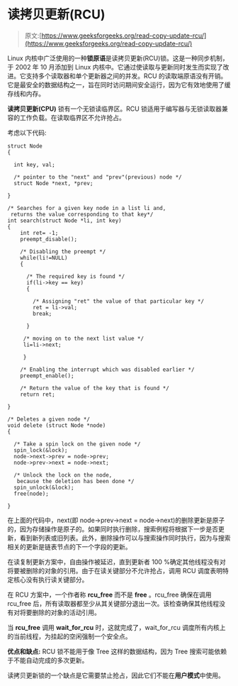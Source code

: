 # 读拷贝更新(RCU)

> 原文:[https://www.geeksforgeeks.org/read-copy-update-rcu/](https://www.geeksforgeeks.org/read-copy-update-rcu/)

Linux 内核中广泛使用的一种**锁原语**是读拷贝更新(RCU)锁。这是一种同步机制，于 2002 年 10 月添加到 Linux 内核中。它通过使读取与更新同时发生而实现了改进。它支持多个读取器和单个更新器之间的并发。RCU 的读取端原语没有开销。它是最安全的数据结构之一，旨在同时访问期间安全运行，因为它有效地使用了缓存线和内存。

**读拷贝更新(CPU)** 锁有一个无锁读临界区。RCU 锁适用于编写器与无锁读取器兼容的工作负载。在读取临界区不允许抢占。

考虑以下代码:

```
struct Node
{

  int key, val;       

  /* pointer to the "next" and "prev"(previous) node */         
  struct Node *next, *prev;    

}

/* Searches for a given key node in a list li and, 
 returns the value corresponding to that key*/
int search(struct Node *li, int key)  
{
    int ret= -1;
    preempt_disable(); 

    /* Disabling the preempt */ 
    while(li!=NULL)
    {

      /* The required key is found */
      if(li->key == key)   
      {

        /* Assigning "ret" the value of that particular key */
        ret = li->val;     
        break;

      }

     /* moving on to the next list value */
     li=li->next;       

     }

    /* Enabling the interrupt which was disabled earlier */
    preempt_enable();  

    /* Return the value of the key that is found */
    return ret;       

}

/* Deletes a given node */
void delete (struct Node *node)     
{

  /* Take a spin lock on the given node */ 
  spin_lock(&lock);              
  node->next->prev = node->prev;   
  node->prev->next = node->next;

  /* Unlock the lock on the node, 
   because the deletion has been done */
  spin_unlock(&lock);            
  free(node); 

}
```

在上面的代码中，next(即 node->prev->next = node->next)的删除更新是原子的，因为存储操作是原子的。如果同时执行删除，搜索例程将根据下一步是否更新，看到新列表或旧列表。此外，删除操作可以与搜索操作同时执行，因为与搜索相关的更新是链表节点的下一个字段的更新。

在读复制更新方案中，自由操作被延迟，直到更新者 100 %确定其他线程没有对将要被删除的对象的引用。由于在读关键部分不允许抢占，调用 RCU 调度表明特定核心没有执行读关键部分。

在 RCU 方案中，一个作者称 **rcu_free** 而不是 **free** 。rcu_free 确保在调用 rcu_free 后，所有读取器都至少从其关键部分退出一次。该检查确保其他线程没有对将要删除的对象的活动引用。

当 **rcu_free** 调用 **wait_for_rcu** 时，这就完成了，wait_for_rcu 调度所有内核上的当前线程，为挂起的空闲强制一个安全点。

**优点和缺点:**
RCU 锁不能用于像 Tree 这样的数据结构，因为 Tree 搜索可能依赖于不能自动完成的多次更新。

读拷贝更新锁的一个缺点是它需要禁止抢占，因此它们不能在**用户模式**中使用。